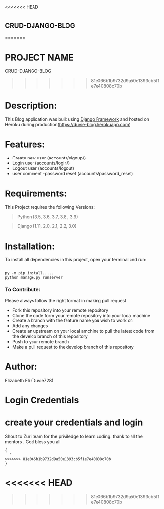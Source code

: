 <<<<<<< HEAD
# 
 

## CRUD-DJANGO-BLOG
=======

#  PROJECT NAME
CRUD-DJANGO-BLOG
>>>>>>> 81e066b1b9732d9a50e1393cb5f1e7e40808c70b

# Description:
This Blog application was  built using [Django Framework](https://www.django-rest-framework.org/) and  hosted on Heroku during production(https://duvie-blog.herokuapp.com) 


# Features:
- Create new user (accounts/signup/)
- Login user    (accounts/login/)
- Logout user (accounts/logout)
- user comment
-password  reset (accounts/password_reset)


# Requirements:
This Project requires the following Versions:
> Python (3.5, 3.6, 3.7, 3.8 , 3.9) 

> Django (1.11, 2.0, 2.1, 2.2, 3.0)


# Installation:
To install all dependencies in this project, open your terminal and run:
```

py -m pip install.....
python manage.py runserver
```

### To Contribute:
Please always follow the right format in making pull request

* Fork this repository into your remote repository
* Clone the code form your remote repository into your local machine
* Create a branch with the feature name you wish to work on
* Add any changes
* Create an upstream on your local amchine to pull the latest code from the develop branch of this repository
* Push to your remote branch
* Make a pull request to the develop branch of this repository

# Author:
Elizabeth Eli (Duvie728)


# Login Credentials

create your credentials and login
=======
Shout to Zuri team for the priviledge to learn coding. thank to all the mentors .
God bless you all

```
{
  "
>>>>>>> 81e066b1b9732d9a50e1393cb5f1e7e40808c70b
}

```

<<<<<<< HEAD
=======

>>>>>>> 81e066b1b9732d9a50e1393cb5f1e7e40808c70b
